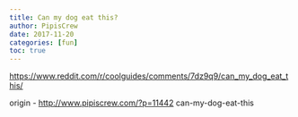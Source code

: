 ```yaml
---
title: Can my dog eat this?
author: PipisCrew
date: 2017-11-20
categories: [fun]
toc: true
---
```


https://www.reddit.com/r/coolguides/comments/7dz9q9/can_my_dog_eat_this/

origin - http://www.pipiscrew.com/?p=11442 can-my-dog-eat-this